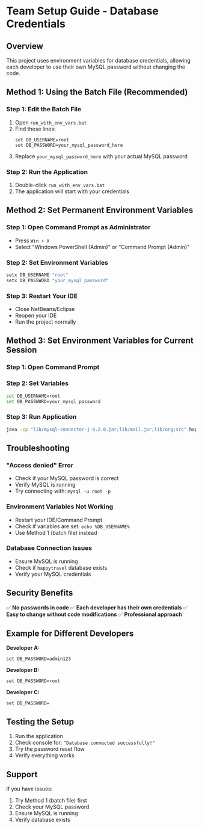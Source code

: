 # Team Setup Guide - Database Credentials

## Overview
This project uses environment variables for database credentials, allowing each developer to use their own MySQL password without changing the code.

## Method 1: Using the Batch File (Recommended)

### Step 1: Edit the Batch File
1. Open `run_with_env_vars.bat`
2. Find these lines:
   ```batch
   set DB_USERNAME=root
   set DB_PASSWORD=your_mysql_password_here
   ```
3. Replace `your_mysql_password_here` with your actual MySQL password

### Step 2: Run the Application
1. Double-click `run_with_env_vars.bat`
2. The application will start with your credentials

## Method 2: Set Permanent Environment Variables

### Step 1: Open Command Prompt as Administrator
- Press `Win + X`
- Select "Windows PowerShell (Admin)" or "Command Prompt (Admin)"

### Step 2: Set Environment Variables
```bash
setx DB_USERNAME "root"
setx DB_PASSWORD "your_mysql_password"
```

### Step 3: Restart Your IDE
- Close NetBeans/Eclipse
- Reopen your IDE
- Run the project normally

## Method 3: Set Environment Variables for Current Session

### Step 1: Open Command Prompt
### Step 2: Set Variables
```bash
set DB_USERNAME=root
set DB_PASSWORD=your_mysql_password
```

### Step 3: Run Application
```bash
java -cp "lib/mysql-connector-j-9.2.0.jar;lib/mail.jar;lib/org;src" happytravell.HappyTravell
```

## Troubleshooting

### "Access denied" Error
- Check if your MySQL password is correct
- Verify MySQL is running
- Try connecting with: `mysql -u root -p`

### Environment Variables Not Working
- Restart your IDE/Command Prompt
- Check if variables are set: `echo %DB_USERNAME%`
- Use Method 1 (batch file) instead

### Database Connection Issues
- Ensure MySQL is running
- Check if `happytravel` database exists
- Verify your MySQL credentials

## Security Benefits

✅ **No passwords in code**
✅ **Each developer has their own credentials**
✅ **Easy to change without code modifications**
✅ **Professional approach**

## Example for Different Developers

**Developer A:**
```batch
set DB_PASSWORD=admin123
```

**Developer B:**
```batch
set DB_PASSWORD=root
```

**Developer C:**
```batch
set DB_PASSWORD=
```

## Testing the Setup

1. Run the application
2. Check console for: `"Database connected successfully!"`
3. Try the password reset flow
4. Verify everything works

## Support

If you have issues:
1. Try Method 1 (batch file) first
2. Check your MySQL password
3. Ensure MySQL is running
4. Verify database exists 